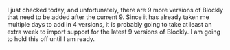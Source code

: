 I just checked today, and unfortunately, there are 9 more versions of Blockly that need to be added after the current 9. Since it has already taken me multiple days to add in 4 versions, it is probably going to take at least an extra week to import support for the latest 9 versions of Blockly. I am going to hold this off until I am ready.
